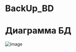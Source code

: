 # BackUp_BD
# Диаграмма БД
![image](https://user-images.githubusercontent.com/86298391/157040635-22ef131b-7d94-4e09-bbfe-199e443c5ac2.png)
